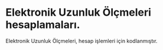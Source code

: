 # Elektronik Uzunluk Ölçmeleri hesaplamaları.

Elektronik Uzunluk Ölçmeleri, hesap işlemleri için kodlanmıştır.
